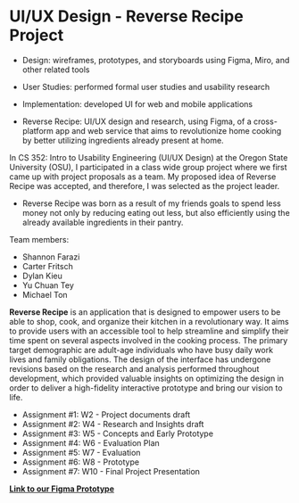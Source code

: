 # UI/UX Design - Reverse Recipe Project

* Design: wireframes, prototypes, and storyboards using Figma, Miro, and other related tools
* User Studies: performed formal user studies and usability research 
* Implementation: developed UI for web and mobile applications 

* Reverse Recipe: UI/UX design and research, using Figma, of a cross-platform app and web service that
aims to revolutionize home cooking by better utilizing ingredients already present at home.

In CS 352: Intro to Usability Engineering (UI/UX Design) at the Oregon State University (OSU), I participated in a class wide group project where we first came up with project proposals as a team. My proposed idea of Reverse Recipe was accepted, and therefore, I was selected as the project leader.

* Reverse Recipe was born as a result of my friends goals to spend less money not only by reducing eating out less, but also efficiently using the already available ingredients in their pantry. 

Team members:

* Shannon Farazi
* Carter Fritsch
* Dylan Kieu
* Yu Chuan Tey
* Michael Ton

**Reverse Recipe** is an application that is designed to empower users to be able to shop, cook, and organize their kitchen in a revolutionary way. It aims to provide users with an accessible tool to 
help streamline and simplify their time spent on several aspects involved in the cooking process. The primary target demographic are adult-age individuals who have busy daily work lives and family 
obligations. The design of the interface has undergone revisions based on the research and analysis performed throughout development, which provided valuable insights on optimizing the design in order 
to deliver a high-fidelity interactive prototype and bring our vision to life. 


* Assignment #1: W2 - Project documents draft
* Assignment #2: W4 - Research and Insights draft
* Assignment #3: W5 - Concepts and Early Prototype
* Assignment #4: W6 - Evaluation Plan
* Assignment #5: W7 - Evaluation
* Assignment #6: W8 - Prototype
* Assignment #7: W10 - Final Project Presentation 

**[Link to our Figma Prototype](https://www.figma.com/proto/qJ8IpF9D2uCxRwrS5ZZ8Xe/Reverse-Recipe-(UI%2FUX-Design)?node-id=317%3A2928&viewport=742%2C301%2C0.12101712822914124&scaling=scale-down)**



